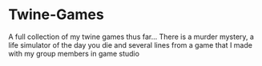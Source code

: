 # Twine-Games
 A full collection of my twine games thus far...
There is a murder mystery, a life simulator of the day you die and several lines from a game that I made with my group members in game studio
